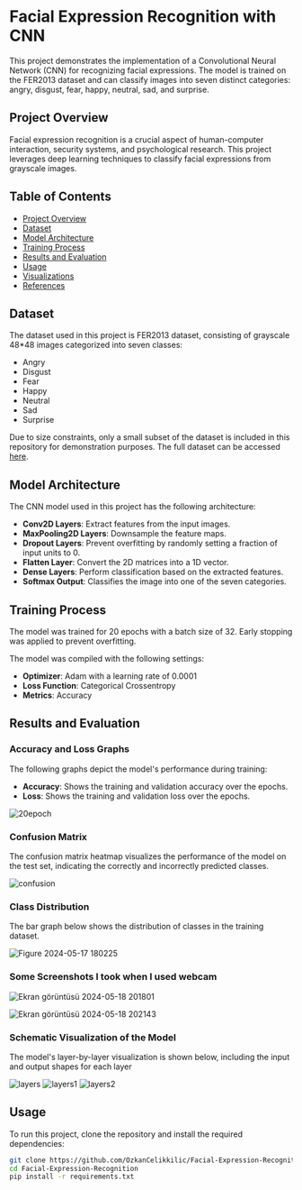 # Facial Expression Recognition with CNN

This project demonstrates the implementation of a Convolutional Neural Network (CNN) for recognizing facial expressions. The model is trained on the FER2013 dataset and can classify images into seven distinct categories: angry, disgust, fear, happy, neutral, sad, and surprise.

## Project Overview

Facial expression recognition is a crucial aspect of human-computer interaction, security systems, and psychological research. This project leverages deep learning techniques to classify facial expressions from grayscale images.

## Table of Contents

- [Project Overview](#project-overview)
- [Dataset](#dataset)
- [Model Architecture](#model-architecture)
- [Training Process](#training-process)
- [Results and Evaluation](#results-and-evaluation)
- [Usage](#usage)
- [Visualizations](#visualizations)
- [References](#references)

## Dataset

The dataset used in this project is FER2013 dataset, consisting of grayscale 48*48 images categorized into seven classes:

- Angry
- Disgust
- Fear
- Happy
- Neutral
- Sad
- Surprise

Due to size constraints, only a small subset of the dataset is included in this repository for demonstration purposes. The full dataset can be accessed [here](https://www.kaggle.com/datasets/msambare/fer2013).

## Model Architecture

The CNN model used in this project has the following architecture:

- **Conv2D Layers**: Extract features from the input images.
- **MaxPooling2D Layers**: Downsample the feature maps.
- **Dropout Layers**: Prevent overfitting by randomly setting a fraction of input units to 0.
- **Flatten Layer**: Convert the 2D matrices into a 1D vector.
- **Dense Layers**: Perform classification based on the extracted features.
- **Softmax Output**: Classifies the image into one of the seven categories.

## Training Process

The model was trained for 20 epochs with a batch size of 32. Early stopping was applied to prevent overfitting.

The model was compiled with the following settings:

- **Optimizer**: Adam with a learning rate of 0.0001
- **Loss Function**: Categorical Crossentropy
- **Metrics**: Accuracy

## Results and Evaluation

### Accuracy and Loss Graphs

The following graphs depict the model's performance during training:

- **Accuracy**: Shows the training and validation accuracy over the epochs.
- **Loss**: Shows the training and validation loss over the epochs.

![20epoch](https://github.com/user-attachments/assets/96a016a0-457a-42c7-b465-eea72f856f11)


### Confusion Matrix

The confusion matrix heatmap visualizes the performance of the model on the test set, indicating the correctly and incorrectly predicted classes.


![confusion](https://github.com/user-attachments/assets/9e403851-210e-4005-aae0-190c461696a9)

### Class Distribution

The bar graph below shows the distribution of classes in the training dataset.

![Figure 2024-05-17 180225](https://github.com/user-attachments/assets/aa9290b3-c15b-4b7a-9f37-c32f09fec39d)


### Some Screenshots I took when I used webcam
![Ekran görüntüsü 2024-05-18 201801](https://github.com/user-attachments/assets/f165de40-599c-43d8-a187-51ed7a4dd121)

![Ekran görüntüsü 2024-05-18 202143](https://github.com/user-attachments/assets/36c63e82-578f-44d1-af01-0730ab93a7d5)

### Schematic Visualization of the Model

The model's layer-by-layer visualization is shown below, including the input and output shapes for each layer

![layers](https://github.com/user-attachments/assets/162100c5-8a8e-4599-8c9c-b92d8a2cde66)
![layers1](https://github.com/user-attachments/assets/8e8dbaa5-b63b-42f4-bef4-8d85681977f4)
![layers2](https://github.com/user-attachments/assets/ec949d64-4966-486d-854b-a8b769355143)


## Usage

To run this project, clone the repository and install the required dependencies:

```bash
git clone https://github.com/OzkanCelikkilic/Facial-Expression-Recognition.git
cd Facial-Expression-Recognition
pip install -r requirements.txt





